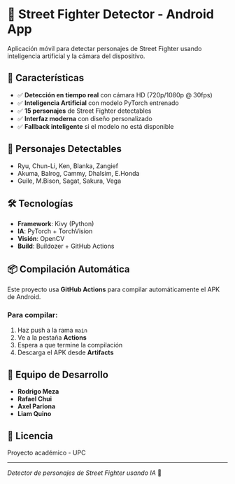 # 🥊 Street Fighter Detector - Android App

Aplicación móvil para detectar personajes de Street Fighter usando inteligencia artificial y la cámara del dispositivo.

## 📱 Características

- ✅ **Detección en tiempo real** con cámara HD (720p/1080p @ 30fps)
- ✅ **Inteligencia Artificial** con modelo PyTorch entrenado
- ✅ **15 personajes** de Street Fighter detectables
- ✅ **Interfaz moderna** con diseño personalizado
- ✅ **Fallback inteligente** si el modelo no está disponible

## 🎯 Personajes Detectables

- Ryu, Chun-Li, Ken, Blanka, Zangief
- Akuma, Balrog, Cammy, Dhalsim, E.Honda
- Guile, M.Bison, Sagat, Sakura, Vega

## 🛠️ Tecnologías

- **Framework**: Kivy (Python)
- **IA**: PyTorch + TorchVision
- **Visión**: OpenCV
- **Build**: Buildozer + GitHub Actions

## 📦 Compilación Automática

Este proyecto usa **GitHub Actions** para compilar automáticamente el APK de Android.

### Para compilar:
1. Haz push a la rama `main`
2. Ve a la pestaña **Actions**
3. Espera a que termine la compilación
4. Descarga el APK desde **Artifacts**

## 👥 Equipo de Desarrollo

- **Rodrigo Meza**
- **Rafael Chui** 
- **Axel Pariona**
- **Liam Quino**

## 📄 Licencia

Proyecto académico - UPC

---

*Detector de personajes de Street Fighter usando IA* 🚀

